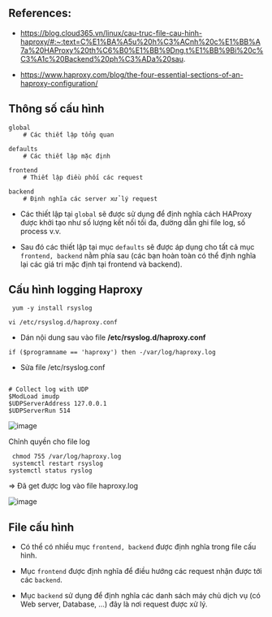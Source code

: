 ## References:

- https://blog.cloud365.vn/linux/cau-truc-file-cau-hinh-haproxy/#:~:text=C%E1%BA%A5u%20h%C3%ACnh%20c%E1%BB%A7a%20HAProxy%20th%C6%B0%E1%BB%9Dng,t%E1%BB%9Bi%20c%C3%A1c%20Backend%20ph%C3%ADa%20sau.



- https://www.haproxy.com/blog/the-four-essential-sections-of-an-haproxy-configuration/


## Thông số cấu hình

```
global
    # Các thiết lập tổng quan

defaults
    # Các thiết lập mặc định

frontend
    # Thiết lập điều phối các request

backend
    # Định nghĩa các server xử lý request
```


- Các thiết lập tại `global` sẽ được sử dụng để định nghĩa cách HAProxy được khởi tạo như số lượng kết nối tối đa, đường dẫn ghi file log, số process v.v.


- Sau đó các thiết lập tại mục `defaults` sẽ được áp dụng cho tất cả mục `frontend, backend` nằm phía sau (các bạn hoàn toàn có thể định nghĩa lại các giá tri mặc định tại frontend và backend).

## Cấu hình logging Haproxy

```
 yum -y install rsyslog
```
 
 
 ```
 vi /etc/rsyslog.d/haproxy.conf

```
- Dán nội dung sau vào file **/etc/rsyslog.d/haproxy.conf**

```
if ($programname == 'haproxy') then -/var/log/haproxy.log

```
- Sửa file /etc/rsyslog.conf
```

# Collect log with UDP
$ModLoad imudp
$UDPServerAddress 127.0.0.1
$UDPServerRun 514
```


![image](https://user-images.githubusercontent.com/83824403/166904755-109b2416-b714-47ae-b558-32d73c139557.png)

 Chỉnh quyền cho file log
 
```
 chmod 755 /var/log/haproxy.log
 systemctl restart rsyslog
systemctl status ryslog

```
=> Đã get được log vào file haproxy.log


![image](https://user-images.githubusercontent.com/83824403/166905388-4426cd4b-2ba3-4ddf-8345-db0c44250f98.png)



## File cấu hình
-  Có thể có nhiều mục `frontend, backend` được định nghĩa trong file cấu hình. 


-  Mục `frontend` được định nghĩa để điều hướng các request nhận được tới các `backend`. 


-  Mục `backend` sử dụng để định nghĩa các danh sách máy chủ dịch vụ (có Web server, Database, …) đây là nơi request được xử lý.

